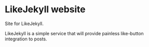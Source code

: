 # LikeJekyll website

Site for LikeJekyll.

LikeJekyll is a simple service that will provide painless like-button integration to posts.
